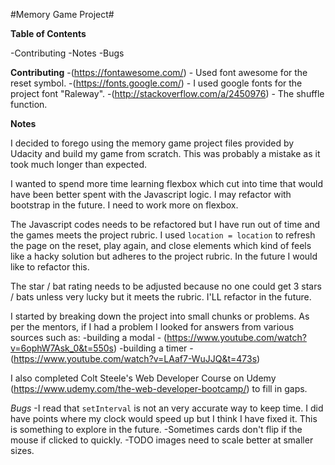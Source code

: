 #Memory Game Project#


**Table of Contents**

-Contributing
-Notes
-Bugs


**Contributing**
-(https://fontawesome.com/) - Used font awesome for the reset symbol.
-(https://fonts.google.com/) - I used google fonts for the project font "Raleway".
-(http://stackoverflow.com/a/2450976) - The shuffle function.


**Notes**

I decided to forego using the memory game project files provided by Udacity and build my game from scratch. This was probably a mistake as it took much longer than expected.

I wanted to spend more time learning flexbox which cut into time that would have been better spent with the Javascript logic. I may refactor with bootstrap in the future. I need to work more on flexbox.

The Javascript codes needs to be refactored but I have run out of time and the games meets the project rubric. I used `location = location` to refresh the page on the reset, play again, and close elements which kind of feels like a hacky solution but adheres to the project rubric. In the future I would like to refactor this.

The star / bat rating needs to be adjusted because no one could get 3 stars / bats unless very lucky but it meets the rubric. I'LL refactor in the future.

I started by breaking down the project into small chunks or problems. As per the mentors, if I had a problem I looked for answers from various sources such as:
-building a modal - (https://www.youtube.com/watch?v=6ophW7Ask_0&t=550s)
-building a timer -(https://www.youtube.com/watch?v=LAaf7-WuJJQ&t=473s)

I also completed Colt Steele's Web Developer Course on Udemy (https://www.udemy.com/the-web-developer-bootcamp/) to fill in gaps.

*Bugs*
-I read that `setInterval` is not an very accurate way to keep time. I did have points where my clock would speed up but I think I have fixed it. This is something to explore in the future.
-Sometimes cards don't flip if the mouse if clicked to quickly.
-TODO images need to scale better at smaller sizes.
